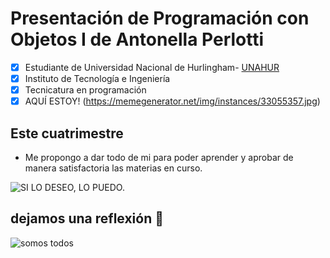 # Presentación de Programación con Objetos I de Antonella Perlotti
- [x] Estudiante de Universidad Nacional de Hurlingham- [UNAHUR](https://unahur.edu.ar)
- [x] Instituto de Tecnología e Ingeniería 
- [x] Tecnicatura en programación
- [x] AQUÍ ESTOY! (https://memegenerator.net/img/instances/33055357.jpg)

## Este cuatrimestre 
* Me propongo a dar todo de mi para poder aprender y aprobar de manera satisfactoria las materias en curso.

![SI LO DESEO, LO PUEDO.](https://c.tenor.com/1W4R6ZgpcVsAAAAM/ricardofort-dancing.gif)

## dejamos una reflexión 🤪
![somos todos](https://encrypted-tbn0.gstatic.com/images?q=tbn:ANd9GcQ9gcrA_BmfUcLZ3zkLdt5y55BkDSXBwSbhmg&usqp=CAU)
